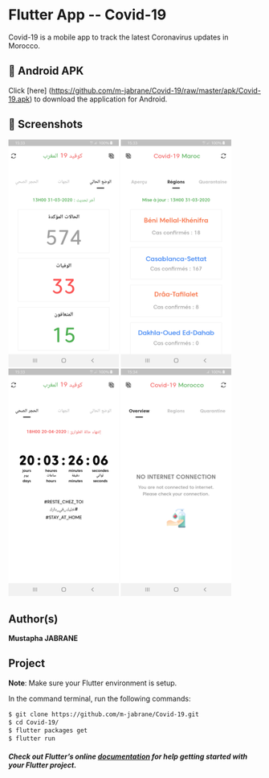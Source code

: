 # Flutter App -- Covid-19

Covid-19 is a mobile app to track the latest Coronavirus updates in Morocco.


## 📱 Android APK

Click [here] (https://github.com/m-jabrane/Covid-19/raw/master/apk/Covid-19.apk) to download the application for Android.


## 📸 Screenshots

<img src="screenshots/1.png" width="220"/> <img src="screenshots/2.png" width="220"/> <img src="screenshots/3.png" width="220"/> <img src="screenshots/4.png" width="220"/>


## Author(s)

**Mustapha JABRANE**


## Project

**Note**: Make sure your Flutter environment is setup.

In the command terminal, run the following commands:

    $ git clone https://github.com/m-jabrane/Covid-19.git
    $ cd Covid-19/
    $ flutter packages get
    $ flutter run

##### Check out Flutter’s online [documentation](http://flutter.io/) for help getting started with your Flutter project.